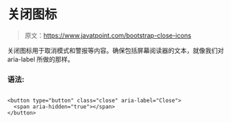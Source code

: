 # 关闭图标

> 原文：<https://www.javatpoint.com/bootstrap-close-icons>

关闭图标用于取消模式和警报等内容。确保包括屏幕阅读器的文本，就像我们对 aria-label 所做的那样。

### 语法:

```

<button type="button" class="close" aria-label="Close">
  <span aria-hidden="true"></span>
</button>

```